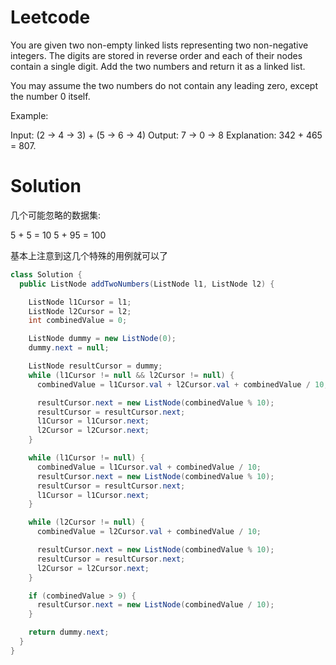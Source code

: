 # Leetcode

You are given two non-empty linked lists representing two non-negative integers. The digits are stored in reverse order and each of their nodes contain a single digit. Add the two numbers and return it as a linked list.

You may assume the two numbers do not contain any leading zero, except the number 0 itself.

Example:

Input: (2 -> 4 -> 3) + (5 -> 6 -> 4)
Output: 7 -> 0 -> 8
Explanation: 342 + 465 = 807.

# Solution

几个可能忽略的数据集:

 5 + 5 = 10
5 + 95 = 100

基本上注意到这几个特殊的用例就可以了


```java
class Solution {
  public ListNode addTwoNumbers(ListNode l1, ListNode l2) {

    ListNode l1Cursor = l1;
    ListNode l2Cursor = l2;
    int combinedValue = 0;

    ListNode dummy = new ListNode(0);
    dummy.next = null;

    ListNode resultCursor = dummy;
    while (l1Cursor != null && l2Cursor != null) {
      combinedValue = l1Cursor.val + l2Cursor.val + combinedValue / 10;

      resultCursor.next = new ListNode(combinedValue % 10);
      resultCursor = resultCursor.next;
      l1Cursor = l1Cursor.next;
      l2Cursor = l2Cursor.next;
    }

    while (l1Cursor != null) {
      combinedValue = l1Cursor.val + combinedValue / 10;
      resultCursor.next = new ListNode(combinedValue % 10);
      resultCursor = resultCursor.next;
      l1Cursor = l1Cursor.next;
    }

    while (l2Cursor != null) {
      combinedValue = l2Cursor.val + combinedValue / 10;

      resultCursor.next = new ListNode(combinedValue % 10);
      resultCursor = resultCursor.next;
      l2Cursor = l2Cursor.next;
    }

    if (combinedValue > 9) {
      resultCursor.next = new ListNode(combinedValue / 10);
    }

    return dummy.next;
  }
}

```

